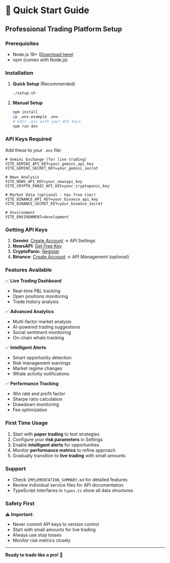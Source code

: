 # 🚀 Quick Start Guide

## Professional Trading Platform Setup

### Prerequisites
- Node.js 18+ ([Download here](https://nodejs.org/))
- npm (comes with Node.js)

### Installation

1. **Quick Setup** (Recommended)
   ```bash
   ./setup.sh
   ```

2. **Manual Setup**
   ```bash
   npm install
   cp .env.example .env
   # Edit .env with your API keys
   npm run dev
   ```

### API Keys Required

Add these to your `.env` file:

```env
# Gemini Exchange (for live trading)
VITE_GEMINI_API_KEY=your_gemini_api_key
VITE_GEMINI_SECRET_KEY=your_gemini_secret

# News Analysis
VITE_NEWS_API_KEY=your_newsapi_key
VITE_CRYPTO_PANIC_API_KEY=your_cryptopanic_key

# Market Data (optional - has free tier)
VITE_BINANCE_API_KEY=your_binance_api_key
VITE_BINANCE_SECRET_KEY=your_binance_secret

# Environment
VITE_ENVIRONMENT=development
```

### Getting API Keys

1. **Gemini**: [Create Account](https://www.gemini.com/) → API Settings
2. **NewsAPI**: [Get Free Key](https://newsapi.org/register)
3. **CryptoPanic**: [Register](https://cryptopanic.com/developers/)
4. **Binance**: [Create Account](https://www.binance.com/) → API Management (optional)

### Features Available

✅ **Live Trading Dashboard**
- Real-time P&L tracking
- Open positions monitoring
- Trade history analysis

✅ **Advanced Analytics**
- Multi-factor market analysis
- AI-powered trading suggestions
- Social sentiment monitoring
- On-chain whale tracking

✅ **Intelligent Alerts**
- Smart opportunity detection
- Risk management warnings
- Market regime changes
- Whale activity notifications

✅ **Performance Tracking**
- Win rate and profit factor
- Sharpe ratio calculation
- Drawdown monitoring
- Fee optimization

### First Time Usage

1. Start with **paper trading** to test strategies
2. Configure your **risk parameters** in Settings
3. Enable **intelligent alerts** for opportunities
4. Monitor **performance metrics** to refine approach
5. Gradually transition to **live trading** with small amounts

### Support

- Check `IMPLEMENTATION_SUMMARY.md` for detailed features
- Review individual service files for API documentation
- TypeScript interfaces in `types.ts` show all data structures

### Safety First

⚠️ **Important**: 
- Never commit API keys to version control
- Start with small amounts for live trading
- Always use stop losses
- Monitor risk metrics closely

---

**Ready to trade like a pro!** 🎯
